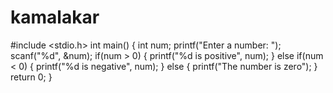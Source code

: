 # kamalakar
#include &lt;stdio.h>  int main() {     int num;          printf("Enter a number: ");     scanf("%d", &amp;num);          if(num > 0) {         printf("%d is positive", num);     } else if(num &lt; 0) {         printf("%d is negative", num);     } else {         printf("The number is zero");     }          return 0; }
